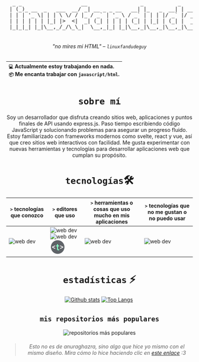 <div align="center">
<pre>
  _ _                   __                 _           _                        
 | (_)_ __  _   ___  __/ _| __ _ _ __   __| |_   _  __| | ___  __ _ _   _ _   _ 
 | | | '_ \| | | \ \/ / |_ / _` | '_ \ / _` | | | |/ _` |/ _ \/ _` | | | | | | |
 | | | | | | |_| |>  <|  _| (_| | | | | (_| | |_| | (_| |  __/ (_| | |_| | |_| |
 |_|_|_| |_|\__,_/_/\_\_|  \__,_|_| |_|\__,_|\__,_|\__,_|\___|\__, |\__,_|\__, |
                                                              |___/       |___/ 
</pre>

###### "no mires mi HTML" – <code>linuxfandudeguy</code>

  | `💻` Actualmente estoy trabajando en **nada**.<br/>`📦` Me encanta trabajar con `javascript/html`.</br> |
  |:---|

# `sobre mí` 

Soy un desarrollador que disfruta creando sitios web, aplicaciones y puntos finales de API usando express.js. Paso tiempo escribiendo código JavaScript y solucionando problemas para asegurar un progreso fluido. Estoy familiarizado con frameworks modernos como svelte, react y vue, así que creo sitios web interactivos con facilidad. Me gusta experimentar con nuevas herramientas y tecnologías para desarrollar aplicaciones web que cumplan su propósito.

# `tecnologías`🛠
| `>` tecnologías que conozco | `>` editores que uso | `>` herramientas o cosas que uso mucho en mis aplicaciones | `>` tecnologías que no me gustan o no puedo usar | 
|---------------------|---------------|----------------------------------------|----------------------------------|
| <img src="https://skillicons.dev/icons?i=html,js,react,vue,svelte,css,nodejs,python,rust" alt="web dev" height="40"/> | <img src="https://skillicons.dev/icons?i=sublime,vscode" alt="web dev" height="40"/><img src="https://upload.wikimedia.org/wikipedia/commons/thumb/8/8a/Gnu-nano.svg/1024px-Gnu-nano.svg.png" alt="web dev" height="40"/><img src="/assets/images/unnamed.png" alt="web dev" height="40"/> | <img src="https://skillicons.dev/icons?i=tailwind,npm,git,github,bootstrap,vercel,debian,express,obsidian" alt="web dev" height="40"/> | <img src="https://skillicons.dev/icons?i=electron,firebase,php,tauri" alt="web dev" height="40"/> |

# `estadísticas` ⚡
  
  <a href="#">![Github stats](https://github-readme-stats.vercel.app/api?username=linuxfandudeguy&theme=blueberry&count_private=true&hide_border=true&line_height=20)</a>
  <a href="#">![Top Langs](https://github-readme-stats.vercel.app/api/top-langs/?username=linuxfandudeguy&layout=compact&theme=blueberry&count_private=true&hide_border=true)</a>
  <img src="https://komarev.com/ghpvc/?username=linuxfandudeguy&style=for-the-badge&color=orange" alt=""/>

## `mis repositorios más populares`

  <img src="https://popularrepostats.vercel.app/popular-repos?username=linuxfandudeguy" alt="repositorios más populares"/>
 
                                              
> ###### Esto no es de anuraghazra, sino algo que hice yo mismo con el mismo diseño. Mira cómo lo hice haciendo clic en [este enlace](https://github.com/linuxfandudeguy/top-repo-readme-stats/blob/master/README.md) :3

